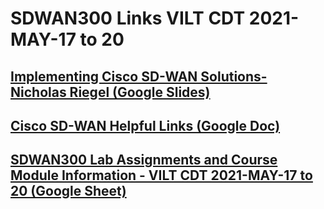 # SDWAN300 Links VILT CDT 2021-MAY-17 to 20

## [Implementing Cisco SD-WAN Solutions- Nicholas Riegel (Google Slides)](https://docs.google.com/presentation/d/1KKms4FIbquUDGfHP0BIOheA4OABXQWMySfs9ImLHJJQ/edit?usp=sharing)

## [Cisco SD-WAN Helpful Links (Google Doc)](https://docs.google.com/document/d/1NMTwESAgnGzJWI2lqP3BmnrGBC7Nn-UQRLO07mb6dJE/edit?usp=sharing)

## [SDWAN300 Lab Assignments and Course Module Information - VILT CDT 2021-MAY-17 to 20 (Google Sheet)](https://docs.google.com/spreadsheets/d/1_zRc-yICRCE7YNE3K3R-WzgAcCbB5ZPekuXV4zzcpMA/edit?usp=sharing)
